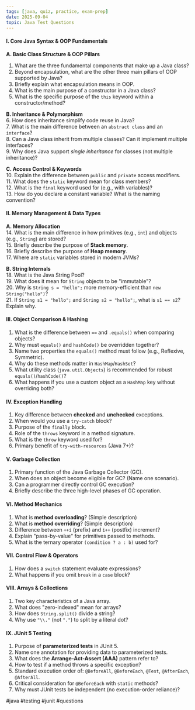 ```yaml
---
tags: [java, quiz, practice, exam-prep]
date: 2025-09-04
topic: Java Test Questions
---
```



#### **I. Core Java Syntax & OOP Fundamentals**  
**A. Basic Class Structure & OOP Pillars**  
1. What are the three fundamental components that make up a Java class?  
2. Beyond encapsulation, what are the other three main pillars of OOP supported by Java?  
3. Briefly explain what encapsulation means in OOP.  
4. What is the main purpose of a constructor in a Java class?  
5. What is the specific purpose of the `this` keyword within a constructor/method?  

**B. Inheritance & Polymorphism**  
6. How does inheritance simplify code reuse in Java?  
7. What is the main difference between an `abstract class` and an `interface`?  
8. Can a Java class inherit from multiple classes? Can it implement multiple interfaces?  
9. Why does Java support *single inheritance* for classes (not multiple inheritance)?  

**C. Access Control & Keywords**  
10. Explain the difference between `public` and `private` access modifiers.  
11. What does the `static` keyword mean for class members?  
12. What is the `final` keyword used for (e.g., with variables)?  
13. How do you declare a constant variable? What is the naming convention?  

#### **II. Memory Management & Data Types**  
**A. Memory Allocation**  
14. What is the main difference in how primitives (e.g., `int`) and objects (e.g., `String`) are stored?  
15. Briefly describe the purpose of **Stack memory**.  
16. Briefly describe the purpose of **Heap memory**.  
17. Where are `static` variables stored in modern JVMs?  

**B. String Internals**  
18. What is the Java String Pool?  
19. What does it mean for `String` objects to be "immutable"?  
20. Why is `String s = "hello";` more memory-efficient than `new String("hello")`?  
21. If `String s1 = "hello";` and `String s2 = "hello";`, what is `s1 == s2`? Explain why.  

#### **III. Object Comparison & Hashing**  
1. What is the difference between `==` and `.equals()` when comparing objects?  
2. Why must `equals()` and `hashCode()` be overridden together?  
3. Name two properties the `equals()` method must follow (e.g., Reflexive, Symmetric).  
4. Why do these methods matter in `HashMap`/`HashSet`?  
5. What utility class (`java.util.Objects`) is recommended for robust `equals()`/`hashCode()`?  
6. What happens if you use a custom object as a `HashMap` key without overriding both?  

#### **IV. Exception Handling**  
1. Key difference between **checked** and **unchecked** exceptions.  
2. When would you use a `try-catch` block?  
3. Purpose of the `finally` block.  
4. Role of the `throws` keyword in a method signature.  
5. What is the `throw` keyword used for?  
6. Primary benefit of `try-with-resources` (Java 7+)?  

#### **V. Garbage Collection**  
1. Primary function of the Java Garbage Collector (GC).  
2. When does an object become eligible for GC? (Name one scenario).  
3. Can a programmer directly control GC execution?  
4. Briefly describe the three high-level phases of GC operation.  

#### **VI. Method Mechanics**  
1. What is **method overloading**? (Simple description)  
2. What is **method overriding**? (Simple description)  
3. Difference between `++i` (prefix) and `i++` (postfix) increment?  
4. Explain "pass-by-value" for primitives passed to methods.  
5. What is the ternary operator `(condition ? a : b)` used for?  

#### **VII. Control Flow & Operators**  
1. How does a `switch` statement evaluate expressions?  
2. What happens if you omit `break` in a `case` block?  

#### **VIII. Arrays & Collections**  
1. Two key characteristics of a Java array.  
2. What does "zero-indexed" mean for arrays?  
3. How does `String.split()` divide a string?  
4. Why use `"\\."` (not `"."`) to split by a literal dot?  

#### **IX. JUnit 5 Testing**  
1. Purpose of **parameterized tests** in JUnit 5.  
2. Name one annotation for providing data to parameterized tests.  
3. What does the **Arrange-Act-Assert (AAA)** pattern refer to?  
4. How to test if a method throws a specific exception?  
5. Standard execution order of: `@BeforeAll`, `@BeforeEach`, `@Test`, `@AfterEach`, `@AfterAll`.  
6. Critical consideration for `@BeforeEach` with `static` methods?  
7. Why must JUnit tests be independent (no execution-order reliance)?  

#java #testing #junit #questions
